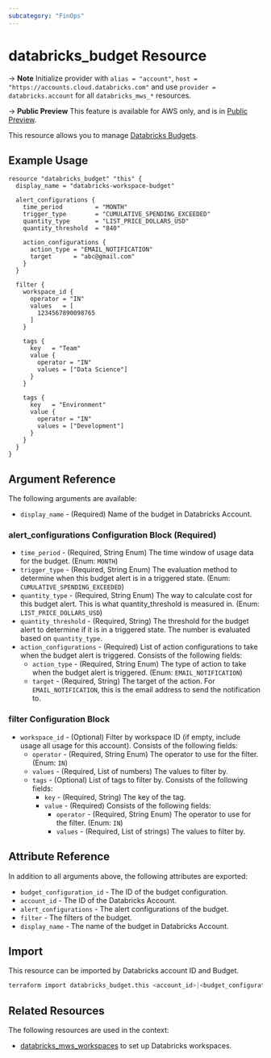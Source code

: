 ```yaml
---
subcategory: "FinOps"
---
```

# databricks_budget Resource

-> **Note** Initialize provider with `alias = "account"`, `host = "https://accounts.cloud.databricks.com"` and use `provider = databricks.account` for all `databricks_mws_*` resources.

-> **Public Preview** This feature is available for AWS only, and is in [Public Preview](https://docs.databricks.com/release-notes/release-types.html).

This resource allows you to manage [Databricks Budgets](https://docs.databricks.com/en/admin/account-settings/budgets.html).

## Example Usage

```hcl
resource "databricks_budget" "this" {
  display_name = "databricks-workspace-budget"

  alert_configurations {
    time_period         = "MONTH"
    trigger_type        = "CUMULATIVE_SPENDING_EXCEEDED"
    quantity_type       = "LIST_PRICE_DOLLARS_USD"
    quantity_threshold  = "840"

    action_configurations {
      action_type = "EMAIL_NOTIFICATION"
      target      = "abc@gmail.com"
    }
  }

  filter {
    workspace_id {
      operator = "IN"
      values   = [
        1234567890098765
      ]
    }
    
    tags {
      key   = "Team"
      value {
        operator = "IN"
        values = ["Data Science"]
      }
    }

    tags {
      key   = "Environment"
      value {
        operator = "IN"
        values = ["Development"]
      }
    }
  }
}
```

## Argument Reference

The following arguments are available:

* `display_name` - (Required) Name of the budget in Databricks Account.

### alert_configurations Configuration Block (Required)

* `time_period` - (Required, String Enum) The time window of usage data for the budget. (Enum: `MONTH`)
* `trigger_type` - (Required, String Enum) The evaluation method to determine when this budget alert is in a triggered state. (Enum: `CUMULATIVE_SPENDING_EXCEEDED`)
* `quantity_type` - (Required, String Enum) The way to calculate cost for this budget alert. This is what quantity_threshold is measured in. (Enum: `LIST_PRICE_DOLLARS_USD`)
* `quantity_threshold` - (Required, String) The threshold for the budget alert to determine if it is in a triggered state. The number is evaluated based on `quantity_type`.
* `action_configurations` - (Required) List of action configurations to take when the budget alert is triggered. Consists of the following fields:
    * `action_type` - (Required, String Enum) The type of action to take when the budget alert is triggered. (Enum: `EMAIL_NOTIFICATION`)
    * `target` - (Required, String) The target of the action. For `EMAIL_NOTIFICATION`, this is the email address to send the notification to.

### filter Configuration Block

* `workspace_id` - (Optional) Filter by workspace ID (if empty, include usage all usage for this account). Consists of the following fields:
    * `operator` - (Required, String Enum) The operator to use for the filter. (Enum: `IN`)
    * `values` - (Required, List of numbers) The values to filter by.
    * `tags` - (Optional) List of tags to filter by. Consists of the following fields:
      * `key` - (Required, String) The key of the tag.
      * `value` - (Required) Consists of the following fields:
          * `operator` - (Required, String Enum) The operator to use for the filter. (Enum: `IN`)
          * `values` - (Required, List of strings) The values to filter by.

## Attribute Reference

In addition to all arguments above, the following attributes are exported:

* `budget_configuration_id` - The ID of the budget configuration.
* `account_id` - The ID of the Databricks Account.
* `alert_configurations` - The alert configurations of the budget.
* `filter` - The filters of the budget.
* `display_name` - The name of the budget in Databricks Account.

## Import

This resource can be imported by Databricks account ID and Budget.

```sh
terraform import databricks_budget.this <account_id>|<budget_configuration_id>
```

## Related Resources

The following resources are used in the context:

* [databricks_mws_workspaces](mws_workspaces.md) to set up Databricks workspaces.
